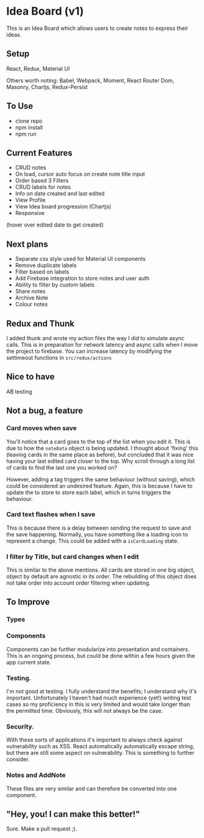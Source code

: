 # Idea Board (v1)
This is an Idea Board which allows users to create notes to express their ideas. 

## Setup
React, Redux, Material UI

Others worth noting: Babel, Webpack, Moment, React Router Dom, Masonry, Chartjs, Redux-Persist

## To Use
- clone repo
- npm install
- npm run

## Current Features
- CRUD notes
- On load, cursor auto focus on create note title input
- Order based 3 Filters
- CRUD labels for notes
- Info on date created and last edited
- View Profile
- View Idea board progression (Chartjs)
- Responsive

(hover over edited date to get created)

## Next plans
- Separate css style used for Material UI components
- Remove duplicate labels
- Filter based on labels
- Add Firebase integration to store notes and user auth
- Ability to filter by custom labels
- Share notes
- Archive Note
- Colour notes

## Redux and Thunk
I added thunk and wrote my action files the way I did to simulate async calls. This is in preparation for network latency and async calls when I move the project to firebase. You can increase latency by modifying the settimeout functions in `src/redux/actions` 

## Nice to have
AB testing

## Not a bug, a feature
### Card moves when save
You'll notice that a card goes to the top of the list when you edit it. This is due to how the `noteData` object is being updated. I thought about 'fixing' this (leaving cards in the same place as before), but concluded that it was nice having your last edited card closer to the top. Why scroll through a long list of cards to find the last one you worked on?

However, adding a tag triggers the same behaviour (without saving), which could be considered an undesired feature. Again, this is because I have to update the to store to store each label, which in turns triggers the behaviour.

### Card text flashes when I save
This is because there is a delay between sending the request to save and the save happening. Normally, you have something like a loading icon to represent a change. This could be added with a `isCardLoading` state.

### I filter by Title, but card changes when I edit
This is similar to the above mentions. All cards are stored in one big object, object by default are agnostic in its order. The rebuilding of this object does not take order into account order filtering when updating.

## To Improve
### Types

### Components
Components can be further modularize into presentation and containers. This is an ongoing process, but could be done within a few hours given the app current state.

### Testing.
I'm not good at testing. I fully understand the benefits; I understand why it's important. Unfortunately I haven't had much experience (yet!) writing test cases so my proficiency in this is very limited and would take longer than the permitted time. Obviously, this will not always be the case. 

### Security. 
With these sorts of applications it's important to always check against vulnerability such as XSS. React automatically automatically escape string, but there are still some aspect on vulnerability. This is something to further consider.

### Notes and AddNote
These files are very similar and can therefore be converted into one component.

## "Hey, you! I can make this better!"
Sure. Make a pull request ;).